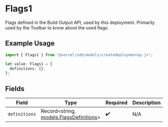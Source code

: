 # Flags1

Flags defined in the Build Output API, used by this deployment. Primarily used by the Toolbar to know about the used flags.

## Example Usage

```typescript
import { Flags1 } from "@vercel/sdk/models/createdeploymentop.js";

let value: Flags1 = {
  definitions: {},
};
```

## Fields

| Field                                                                    | Type                                                                     | Required                                                                 | Description                                                              |
| ------------------------------------------------------------------------ | ------------------------------------------------------------------------ | ------------------------------------------------------------------------ | ------------------------------------------------------------------------ |
| `definitions`                                                            | Record<string, [models.FlagsDefinitions](../models/flagsdefinitions.md)> | :heavy_check_mark:                                                       | N/A                                                                      |